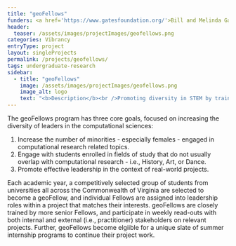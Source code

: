 ```yaml
---
title: "geoFellows"
funders: <a href='https://www.gatesfoundation.org/'>Bill and Melinda Gates Foundation</a><br /><a href='https://hria.org/tmf/jeffress/'>Jeffress Trust Awards Program in Interdisciplinary Research</a><br /><a href='https://www.dhs.gov/'>United States Department of Homeland Security</a><br /><a href='https://www.nsin.us'>Department of Defense National Security Innovation Network</a><br /><a href='https://cyberinitiative.org/'>Commonwealth Cyber Initiative</a><br /><a href='https://www.ifad.org/en/'>International Fund for Agricultural Development</a><br />
header:
  teaser: /assets/images/projectImages/geofellows.png
categories: Vibrancy
entryType: project
layout: singleProjects
permalink: /projects/geofellows/
tags: undergraduate-research
sidebar:
  - title: "geoFellows"
    image: /assets/images/projectImages/geofellows.png
    image_alt: logo
    text: "<b>Description</b><br />Promoting diversity in STEM by training the next generation of leaders.<br /><b>Timeline:</b><br />Fall 2017 to Present<br /><b>People:</b><br /><a href='/people/danrunfolafall2017.html'>Dan Runfola</a> | <a href='/people/rachelobermanfall2017.html'>Rachel Oberman</a> | <a href='/people/oliviahettingerfall2019.html'>Olivia Hettinger</a> | "
---
```

The geoFellows program has three core goals, focused on increasing the diversity of leaders in the computational sciences:

1. Increase the number of minorities - especially females - engaged in computational research related topics.
2. Engage with students enrolled in fields of study that do not usually overlap with computational research - i.e., History, Art, or Dance.
3. Promote effective leadership in the context of real-world projects.

Each academic year, a competitively selected group of students from universities all across the Commonwealth of Virginia are selected to become a geoFellow, and individual Fellows are assigned into leadership roles within a project that matches their interests.  geoFellows are closely trained by more senior Fellows, and participate in weekly read-outs with both internal and external (i.e., practitioner) stakeholders on relevant projects.  Further, geoFellows become elgiible for a unique slate of summer internship programs to continue their project work.
